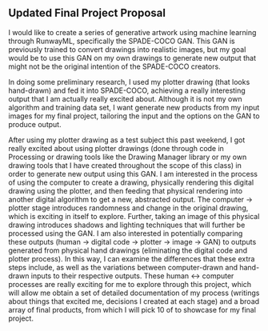 ## Updated Final Project Proposal

I would like to create a series of generative artwork using machine learning through RunwayML, specifically the SPADE-COCO GAN. This GAN is previously trained to convert drawings into realistic images, but my goal would be to use this GAN on my own drawings to generate new output that might not be the original intention of the SPADE-COCO creators. 

In doing some preliminary research, I used my plotter drawing (that looks hand-drawn) and fed it into SPADE-COCO, achieving a really interesting output that I am actually really excited about. Although it is not my own algorithm and training data set, I want generate new products from my input images for my final project, tailoring the input and the options on the GAN to produce output. 

After using my plotter drawing as a test subject this past weekend, I got really excited about using plotter drawings (done through code in Processing or drawing tools like the Drawing Manager library or my own drawing tools that I have created throughout the scope of this class) in order to generate new output using this GAN. I am interested in the process of using the computer to create a drawing, physically rendering this digital drawing using the plotter, and then feeding that physical rendering into another digital algorithm to get a new, abstracted output. The computer -> plotter stage introduces randomness and change in the original drawing, which is exciting in itself to explore. Further, taking an image of this physical drawing introduces shadows and lighting techniques that will further be processed using the GAN. I am also interested in potentially comparing these outputs (human -> digital code -> plotter -> image -> GAN) to outputs generated from physical hand drawings (eliminating the digital code and plotter process). In this way, I can examine the differences that these extra steps include, as well as the variations between computer-drawn and hand-drawn inputs to their respective outputs. These human <-> computer processes are really exciting for me to explore through this project, which will allow me obtain a set of detailed documentation of my process (writings about things that excited me, decisions I created at each stage) and a broad array of final products, from which I will pick 10 of to showcase for my final project. 
